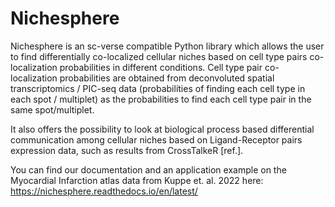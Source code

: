 # Nichesphere

Nichesphere is an sc-verse compatible Python library which allows the user to find differentially co-localized cellular niches based on cell type pairs co-localization probabilities in 
different conditions. Cell type pair co-localization probabilities are obtained from deconvoluted spatial transcriptomics / PIC-seq data (probabilities of finding each cell type in each spot 
/ multiplet) as the probabilities to find each cell type pair in the same spot/multiplet. 

It also offers the possibility to look at biological process based differential communication among cellular niches based on Ligand-Receptor pairs expression data, such as results from CrossTalkeR [ref.].

You can find our documentation and an application example on the Myocardial Infarction atlas data from Kuppe et. al. 2022 here: https://nichesphere.readthedocs.io/en/latest/ 


